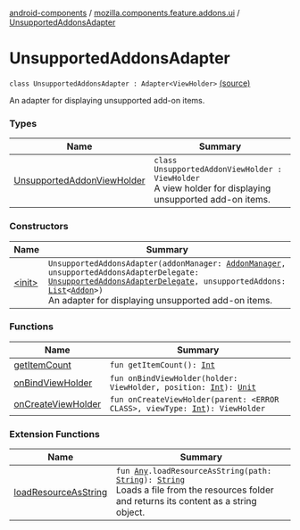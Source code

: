 [android-components](../../index.md) / [mozilla.components.feature.addons.ui](../index.md) / [UnsupportedAddonsAdapter](./index.md)

# UnsupportedAddonsAdapter

`class UnsupportedAddonsAdapter : Adapter<ViewHolder>` [(source)](https://github.com/mozilla-mobile/android-components/blob/master/components/feature/addons/src/main/java/mozilla/components/feature/addons/ui/UnsupportedAddonsAdapter.kt#L26)

An adapter for displaying unsupported add-on items.

### Types

| Name | Summary |
|---|---|
| [UnsupportedAddonViewHolder](-unsupported-addon-view-holder/index.md) | `class UnsupportedAddonViewHolder : ViewHolder`<br>A view holder for displaying unsupported add-on items. |

### Constructors

| Name | Summary |
|---|---|
| [&lt;init&gt;](-init-.md) | `UnsupportedAddonsAdapter(addonManager: `[`AddonManager`](../../mozilla.components.feature.addons/-addon-manager/index.md)`, unsupportedAddonsAdapterDelegate: `[`UnsupportedAddonsAdapterDelegate`](../-unsupported-addons-adapter-delegate/index.md)`, unsupportedAddons: `[`List`](https://kotlinlang.org/api/latest/jvm/stdlib/kotlin.collections/-list/index.html)`<`[`Addon`](../../mozilla.components.feature.addons/-addon/index.md)`>)`<br>An adapter for displaying unsupported add-on items. |

### Functions

| Name | Summary |
|---|---|
| [getItemCount](get-item-count.md) | `fun getItemCount(): `[`Int`](https://kotlinlang.org/api/latest/jvm/stdlib/kotlin/-int/index.html) |
| [onBindViewHolder](on-bind-view-holder.md) | `fun onBindViewHolder(holder: ViewHolder, position: `[`Int`](https://kotlinlang.org/api/latest/jvm/stdlib/kotlin/-int/index.html)`): `[`Unit`](https://kotlinlang.org/api/latest/jvm/stdlib/kotlin/-unit/index.html) |
| [onCreateViewHolder](on-create-view-holder.md) | `fun onCreateViewHolder(parent: <ERROR CLASS>, viewType: `[`Int`](https://kotlinlang.org/api/latest/jvm/stdlib/kotlin/-int/index.html)`): ViewHolder` |

### Extension Functions

| Name | Summary |
|---|---|
| [loadResourceAsString](../../mozilla.components.support.test.file/kotlin.-any/load-resource-as-string.md) | `fun `[`Any`](https://kotlinlang.org/api/latest/jvm/stdlib/kotlin/-any/index.html)`.loadResourceAsString(path: `[`String`](https://kotlinlang.org/api/latest/jvm/stdlib/kotlin/-string/index.html)`): `[`String`](https://kotlinlang.org/api/latest/jvm/stdlib/kotlin/-string/index.html)<br>Loads a file from the resources folder and returns its content as a string object. |

